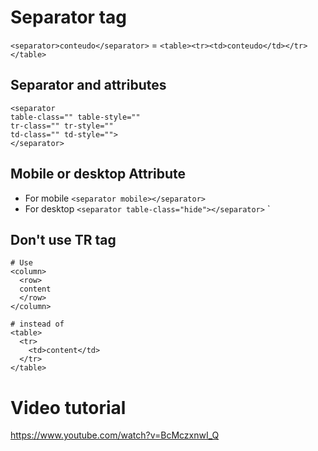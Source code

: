 
# Separator tag
``<separator>conteudo</separator>`` = ``<table><tr><td>conteudo</td></tr></table>``



## Separator and attributes
```
<separator
table-class="" table-style=""
tr-class="" tr-style=""
td-class="" td-style="">
</separator>
```
  
## Mobile or desktop Attribute  

 - For mobile
``<separator mobile></separator>``
 - For desktop
``<separator table-class="hide"></separator>`` `

## Don't use TR tag 
```
# Use
<column>
  <row>
  content
  </row>
</column>

# instead of
<table>
  <tr>
    <td>content</td>
  </tr>
</table>
```

# Video tutorial
https://www.youtube.com/watch?v=BcMczxnwI_Q
